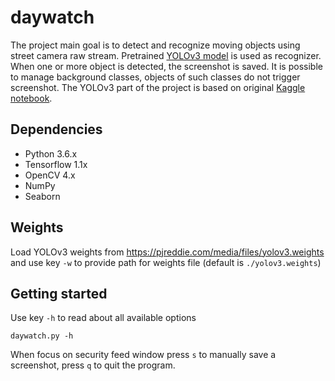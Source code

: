 # daywatch
The project main goal is to detect and recognize moving objects using street camera raw stream. Pretrained [YOLOv3 model](https://pjreddie.com/darknet/yolo/) is used as recognizer. When one or more object is detected, the screenshot is saved. It is possible to manage background classes, objects of such classes do not trigger screenshot. The YOLOv3 part of the project is based on original [Kaggle notebook](https://www.kaggle.com/aruchomu/yolo-v3-object-detection-in-tensorflow).

## Dependencies
* Python 3.6.x
* Tensorflow 1.1x
* OpenCV 4.x
* NumPy
* Seaborn

## Weights
Load YOLOv3 weights from https://pjreddie.com/media/files/yolov3.weights and use key `-w` to provide path for weights file (default is `./yolov3.weights`)

## Getting started
Use key `-h` to read about all available options
```
daywatch.py -h
```
When focus on security feed window press `s` to manually save a screenshot, press `q` to quit the program.
